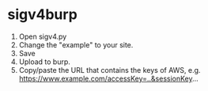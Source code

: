 # sigv4burp 
1. Open sigv4.py
2. Change the "example" to your site.
3. Save
4. Upload to burp.
5. Copy/paste the URL that contains the keys of AWS, e.g. https://www.example.com/accessKey=..&sessionKey...
